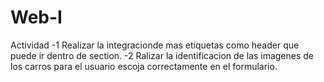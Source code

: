 # Web-I
Actividad
-1 Realizar la integracionde mas etiquetas como header que puede ir dentro de section.
-2 Ralizar la identificacion de las imagenes de los carros para el usuario escoja correctamente en el formulario.
